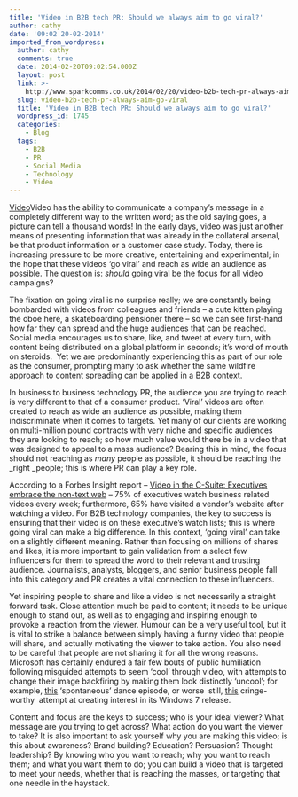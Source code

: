 ```yaml
---
title: 'Video in B2B tech PR: Should we always aim to go viral?'
author: cathy
date: '09:02 20-02-2014'
imported_from_wordpress:
  author: cathy
  comments: true
  date: 2014-02-20T09:02:54.000Z
  layout: post
  link: >-
    http://www.sparkcomms.co.uk/2014/02/20/video-b2b-tech-pr-always-aim-go-viral/
  slug: video-b2b-tech-pr-always-aim-go-viral
  title: 'Video in B2B tech PR: Should we always aim to go viral?'
  wordpress_id: 1745
  categories:
    - Blog
  tags:
    - B2B
    - PR
    - Social Media
    - Technology
    - Video
---
```


[Video](Video.png)Video has the ability to communicate a company’s message in a completely different way to the written word; as the old saying goes, a picture can tell a thousand words! In the early days, video was just another means of presenting information that was already in the collateral arsenal, be that product information or a customer case study. Today, there is increasing pressure to be more creative, entertaining and experimental; in the hope that these videos ‘go viral’ and reach as wide an audience as possible. The question is: _should_ going viral be the focus for all video campaigns?

The fixation on going viral is no surprise really; we are constantly being bombarded with videos from colleagues and friends – a cute kitten playing the oboe here, a skateboarding pensioner there – so we can see first-hand how far they can spread and the huge audiences that can be reached. Social media encourages us to share, like, and tweet at every turn, with content being distributed on a global platform in seconds; it’s word of mouth on steroids.  Yet we are predominantly experiencing this as part of our role as the consumer, prompting many to ask whether the same wildfire approach to content spreading can be applied in a B2B context.

In business to business technology PR, the audience you are trying to reach is very different to that of a consumer product. ‘Viral’ videos are often created to reach as wide an audience as possible, making them indiscriminate when it comes to targets. Yet many of our clients are working on multi-million pound contracts with very niche and specific audiences they are looking to reach; so how much value would there be in a video that was designed to appeal to a mass audience? Bearing this in mind, the focus should not reaching as _many_ people as possible, it should be reaching the _right _people; this is where PR can play a key role.

According to a Forbes Insight report – [Video in the C-Suite: Executives embrace the non-text web](http://images.forbes.com/forbesinsights/StudyPDFs/Video_in_the_CSuite.pdf) – 75% of executives watch business related videos every week; furthermore, 65% have visited a vendor’s website after watching a video. For B2B technology companies, the key to success is ensuring that their video is on these executive’s watch lists; this is where going viral can make a big difference. In this context, ‘going viral’ can take on a slightly different meaning. Rather than focusing on millions of shares and likes, it is more important to gain validation from a select few influencers for them to spread the word to their relevant and trusting audience. Journalists, analysts, bloggers, and senior business people fall into this category and PR creates a vital connection to these influencers.

Yet inspiring people to share and like a video is not necessarily a straight forward task. Close attention much be paid to content; it needs to be unique enough to stand out, as well as to engaging and inspiring enough to provoke a reaction from the viewer. Humour can be a very useful tool, but it is vital to strike a balance between simply having a funny video that people will share, and actually motivating the viewer to take action. You also need to be careful that people are not sharing it for all the wrong reasons. Microsoft has certainly endured a fair few bouts of public humiliation following misguided attempts to seem ‘cool’ through video, with attempts to change their image backfiring by making them look distinctly ‘uncool’; for example, [this](http://www.edibleapple.com/2009/11/19/microsofts-attempt-at-a-viral-video-is-comically-bad/) ‘spontaneous’ dance episode, or worse  still, [this](http://www.youtube.com/watch?v=1cX4t5-YpHQ) cringe-worthy  attempt at creating interest in its Windows 7 release.

Content and focus are the keys to success; who is your ideal viewer? What message are you trying to get across? What action do you want the viewer to take? It is also important to ask yourself why you are making this video; is this about awareness? Brand building? Education? Persuasion? Thought leadership? By knowing who you want to reach; why you want to reach them; and what you want them to do; you can build a video that is targeted to meet your needs, whether that is reaching the masses, or targeting that one needle in the haystack.
